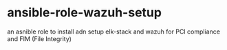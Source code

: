 # ansible-role-wazuh-setup
an asnible role to install adn setup elk-stack and wazuh for PCI compliance and FIM (File Integrity)
